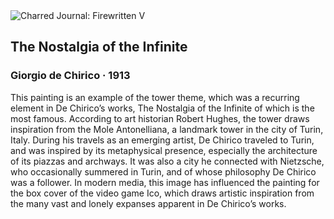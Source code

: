 <div class="artwork-of-the-day">
  <div class="container">
    <div class="img-wrapper">
      <img
        src="https://uploads6.wikiart.org/images/giorgio-de-chirico/the-nostalgia-of-the-infinite-1913.jpg!Large.jpg"
        alt="Charred Journal: Firewritten V" />
    </div>
    <div class="artwork-detail">
      <div class="artwork-origin"> 
        <h2 class="artwork-name">The Nostalgia of the Infinite</h2>
        <h3 class="artist">
          Giorgio de Chirico
                    ·  1913
        </h3>
      </div>
      <p class="description">
        <span class="artwork-description-text ng-binding" ng-bind-html="viewModel.ArtworkOfTheDay.Description | unsafe">This painting is an example of the tower theme, which was a recurring element in De Chirico’s works, The Nostalgia of the Infinite of which is the most famous. According to art historian Robert Hughes, the tower draws inspiration from the Mole Antonelliana, a landmark tower in the city of Turin, Italy. During his travels as an emerging artist, De Chirico traveled to Turin, and was inspired by its metaphysical presence, especially the architecture of its piazzas and archways. It was also a city he connected with Nietzsche, who occasionally summered in Turin, and of whose philosophy De Chirico was a follower. In modern media, this image has influenced the painting for the box cover of the video game Ico, which draws artistic inspiration from the many vast and lonely expanses apparent in De Chirico’s works.</span>
                        <div class="text-shadow-container" ng-show="showShadow" style=""></div>
      </p>
    </div>
  </div>

</div>
